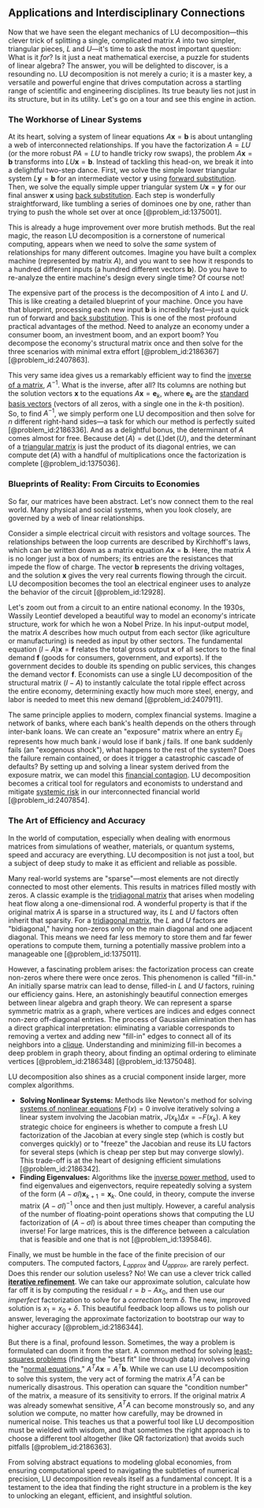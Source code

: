 ## Applications and Interdisciplinary Connections

Now that we have seen the elegant mechanics of LU decomposition—this clever trick of splitting a single, complicated matrix $A$ into two simpler, triangular pieces, $L$ and $U$—it's time to ask the most important question: What is it *for*? Is it just a neat mathematical exercise, a puzzle for students of linear algebra? The answer, you will be delighted to discover, is a resounding no. LU decomposition is not merely a curio; it is a master key, a versatile and powerful engine that drives computation across a startling range of scientific and engineering disciplines. Its true beauty lies not just in its structure, but in its utility. Let's go on a tour and see this engine in action.

### The Workhorse of Linear Systems

At its heart, solving a system of linear equations $A\mathbf{x} = \mathbf{b}$ is about untangling a web of interconnected relationships. If you have the factorization $A=LU$ (or the more robust $PA=LU$ to handle tricky row swaps), the problem $A\mathbf{x} = \mathbf{b}$ transforms into $LU\mathbf{x} = \mathbf{b}$. Instead of tackling this head-on, we break it into a delightful two-step dance. First, we solve the simple lower triangular system $L\mathbf{y} = \mathbf{b}$ for an intermediate vector $\mathbf{y}$ using [forward substitution](@article_id:138783). Then, we solve the equally simple upper triangular system $U\mathbf{x} = \mathbf{y}$ for our final answer $\mathbf{x}$ using [back substitution](@article_id:138077). Each step is wonderfully straightforward, like tumbling a series of dominoes one by one, rather than trying to push the whole set over at once [@problem_id:1375001].

This is already a huge improvement over more brutish methods. But the real magic, the reason LU decomposition is a cornerstone of numerical computing, appears when we need to solve the *same* system of relationships for many different outcomes. Imagine you have built a complex machine (represented by matrix $A$), and you want to see how it responds to a hundred different inputs (a hundred different vectors $\mathbf{b}$). Do you have to re-analyze the entire machine's design every single time? Of course not!

The expensive part of the process is the decomposition of $A$ into $L$ and $U$. This is like creating a detailed blueprint of your machine. Once you have that blueprint, processing each new input $\mathbf{b}$ is incredibly fast—just a quick run of forward and [back substitution](@article_id:138077). This is one of the most profound practical advantages of the method. Need to analyze an economy under a consumer boom, an investment boom, and an export boom? You decompose the economy's structural matrix once and then solve for the three scenarios with minimal extra effort [@problem_id:2186367] [@problem_id:2407863].

This very same idea gives us a remarkably efficient way to find the [inverse of a matrix](@article_id:154378), $A^{-1}$. What is the inverse, after all? Its columns are nothing but the solution vectors $\mathbf{x}$ to the equations $A\mathbf{x} = \mathbf{e}_k$, where $\mathbf{e}_k$ are the [standard basis vectors](@article_id:151923) (vectors of all zeros, with a single one in the $k$-th position). So, to find $A^{-1}$, we simply perform one LU decomposition and then solve for $n$ different right-hand sides—a task for which our method is perfectly suited [@problem_id:2186336]. And as a delightful bonus, the determinant of $A$ comes almost for free. Because $\det(A) = \det(L)\det(U)$, and the determinant of a [triangular matrix](@article_id:635784) is just the product of its diagonal entries, we can compute $\det(A)$ with a handful of multiplications once the factorization is complete [@problem_id:1375036].

### Blueprints of Reality: From Circuits to Economies

So far, our matrices have been abstract. Let's now connect them to the real world. Many physical and social systems, when you look closely, are governed by a web of linear relationships.

Consider a simple electrical circuit with resistors and voltage sources. The relationships between the loop currents are described by Kirchhoff's laws, which can be written down as a matrix equation $A\mathbf{x}=\mathbf{b}$. Here, the matrix $A$ is no longer just a box of numbers; its entries are the resistances that impede the flow of charge. The vector $\mathbf{b}$ represents the driving voltages, and the solution $\mathbf{x}$ gives the very real currents flowing through the circuit. LU decomposition becomes the tool an electrical engineer uses to analyze the behavior of the circuit [@problem_id:12928].

Let's zoom out from a circuit to an entire national economy. In the 1930s, Wassily Leontief developed a beautiful way to model an economy's intricate structure, work for which he won a Nobel Prize. In his input-output model, the matrix $A$ describes how much output from each sector (like agriculture or manufacturing) is needed as input by other sectors. The fundamental equation $(I-A)\mathbf{x} = \mathbf{f}$ relates the total gross output $\mathbf{x}$ of all sectors to the final demand $\mathbf{f}$ (goods for consumers, government, and exports). If the government decides to double its spending on public services, this changes the demand vector $\mathbf{f}$. Economists can use a single LU decomposition of the structural matrix $(I-A)$ to instantly calculate the total ripple effect across the entire economy, determining exactly how much more steel, energy, and labor is needed to meet this new demand [@problem_id:2407911].

The same principle applies to modern, complex financial systems. Imagine a network of banks, where each bank's health depends on the others through inter-bank loans. We can create an "exposure" matrix where an entry $E_{ij}$ represents how much bank $i$ would lose if bank $j$ fails. If one bank suddenly fails (an "exogenous shock"), what happens to the rest of the system? Does the failure remain contained, or does it trigger a catastrophic cascade of defaults? By setting up and solving a linear system derived from the exposure matrix, we can model this [financial contagion](@article_id:139730). LU decomposition becomes a critical tool for regulators and economists to understand and mitigate [systemic risk](@article_id:136203) in our interconnected financial world [@problem_id:2407854].

### The Art of Efficiency and Accuracy

In the world of computation, especially when dealing with enormous matrices from simulations of weather, materials, or quantum systems, speed and accuracy are everything. LU decomposition is not just a tool, but a subject of deep study to make it as efficient and reliable as possible.

Many real-world systems are "sparse"—most elements are not directly connected to most other elements. This results in matrices filled mostly with zeros. A classic example is the [tridiagonal matrix](@article_id:138335) that arises when modeling heat flow along a one-dimensional rod. A wonderful property is that if the original matrix $A$ is sparse in a structured way, its $L$ and $U$ factors often inherit that sparsity. For a [tridiagonal matrix](@article_id:138335), the $L$ and $U$ factors are "bidiagonal," having non-zeros only on the main diagonal and one adjacent diagonal. This means we need far less memory to store them and far fewer operations to compute them, turning a potentially massive problem into a manageable one [@problem_id:1375011].

However, a fascinating problem arises: the factorization process can create non-zeros where there were once zeros. This phenomenon is called "fill-in." An initially sparse matrix can lead to dense, filled-in $L$ and $U$ factors, ruining our efficiency gains. Here, an astonishingly beautiful connection emerges between linear algebra and graph theory. We can represent a sparse symmetric matrix as a graph, where vertices are indices and edges connect non-zero off-diagonal entries. The process of Gaussian elimination then has a direct graphical interpretation: eliminating a variable corresponds to removing a vertex and adding new "fill-in" edges to connect all of its neighbors into a [clique](@article_id:275496). Understanding and minimizing fill-in becomes a deep problem in graph theory, about finding an optimal ordering to eliminate vertices [@problem_id:2186348] [@problem_id:1375048].

LU decomposition also shines as a crucial component inside larger, more complex algorithms.
- **Solving Nonlinear Systems:** Methods like Newton's method for solving [systems of nonlinear equations](@article_id:177616) $F(x) = 0$ involve iteratively solving a linear system involving the Jacobian matrix, $J(x_k) \Delta x = -F(x_k)$. A key strategic choice for engineers is whether to compute a fresh LU factorization of the Jacobian at every single step (which is costly but converges quickly) or to "freeze" the Jacobian and reuse its LU factors for several steps (which is cheap per step but may converge slowly). This trade-off is at the heart of designing efficient simulations [@problem_id:2186342].
- **Finding Eigenvalues:** Algorithms like the [inverse power method](@article_id:147691), used to find eigenvalues and eigenvectors, require repeatedly solving a system of the form $(A - \sigma I)\mathbf{x}_{k+1} = \mathbf{x}_k$. One could, in theory, compute the inverse matrix $(A - \sigma I)^{-1}$ once and then just multiply. However, a careful analysis of the number of floating-point operations shows that computing the LU factorization of $(A - \sigma I)$ is about three times cheaper than computing the inverse! For large matrices, this is the difference between a calculation that is feasible and one that is not [@problem_id:1395846].

Finally, we must be humble in the face of the finite precision of our computers. The computed factors, $L_{approx}$ and $U_{approx}$, are rarely perfect. Does this render our solution useless? No! We can use a clever trick called **[iterative refinement](@article_id:166538)**. We can take our approximate solution, calculate how far off it is by computing the residual $r = b - A x_0$, and then use our *imperfect* factorization to solve for a *correction* term $\delta$. The new, improved solution is $x_1 = x_0 + \delta$. This beautiful feedback loop allows us to polish our answer, leveraging the approximate factorization to bootstrap our way to higher accuracy [@problem_id:2186344].

But there is a final, profound lesson. Sometimes, the way a problem is formulated can doom it from the start. A common method for solving [least-squares problems](@article_id:151125) (finding the "best fit" line through data) involves solving the "[normal equations](@article_id:141744)," $A^T A \mathbf{x} = A^T \mathbf{b}$. While we can use LU decomposition to solve this system, the very act of forming the matrix $A^T A$ can be numerically disastrous. This operation can square the "condition number" of the matrix, a measure of its sensitivity to errors. If the original matrix $A$ was already somewhat sensitive, $A^T A$ can become monstrously so, and any solution we compute, no matter how carefully, may be drowned in numerical noise. This teaches us that a powerful tool like LU decomposition must be wielded with wisdom, and that sometimes the right approach is to choose a different tool altogether (like QR factorization) that avoids such pitfalls [@problem_id:2186363].

From solving abstract equations to modeling global economies, from ensuring computational speed to navigating the subtleties of numerical precision, LU decomposition reveals itself as a fundamental concept. It is a testament to the idea that finding the right structure in a problem is the key to unlocking an elegant, efficient, and insightful solution.